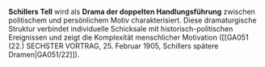 
**Schillers Tell** wird als **Drama der doppelten Handlungsführung** zwischen politischem und persönlichem Motiv charakterisiert. Diese dramaturgische Struktur verbindet individuelle Schicksale mit historisch-politischen Ereignissen und zeigt die Komplexität menschlicher Motivation ([[GA051 (22.) SECHSTER VORTRAG, 25. Februar 1905, Schillers spätere Dramen|GA051/22]]).

